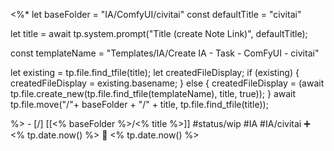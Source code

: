 <%*
let baseFolder = "IA/ComfyUI/civitai"
const defaultTitle = "civitai"

let title = await tp.system.prompt("Title (create Note Link)", defaultTitle);

const templateName = "Templates/IA/Create IA - Task - ComFyUI - civitai"

let existing = tp.file.find_tfile(title);
let createdFileDisplay;
if (existing) {
  createdFileDisplay = existing.basename;
} else {
  createdFileDisplay = (await tp.file.create_new(tp.file.find_tfile(templateName), title, true));
}
await tp.file.move("/"+ baseFolder + "/" + title, tp.file.find_tfile(title));

%>   - [/] [[<% baseFolder %>/<% title %>]]  #status/wip #IA #IA/civitai   ➕ <% tp.date.now() %> 🛫 <% tp.date.now() %>